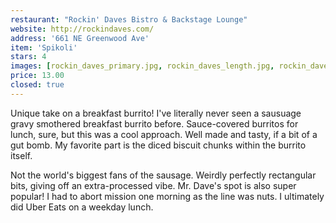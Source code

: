 ```yaml
---
restaurant: "Rockin' Daves Bistro & Backstage Lounge"
website: http://rockindaves.com/
address: '661 NE Greenwood Ave'
item: 'Spikoli'
stars: 4
images: [rockin_daves_primary.jpg, rockin_daves_length.jpg, rockin_daves_package.jpg]
price: 13.00
closed: true
---
```


Unique take on a breakfast burrito! I've literally never seen a sausuage gravy smothered breakfast burrito before. Sauce-covered burritos for lunch, sure, but this was a cool approach. Well made and tasty, if a bit of a gut bomb. My favorite part is the diced biscuit chunks within the burrito itself.

Not the world's biggest fans of the sausage. Weirdly perfectly rectangular bits, giving off an extra-processed vibe. Mr. Dave's spot is also super popular! I had to abort mission one morning as the line was nuts. I ultimately did Uber Eats on a weekday lunch.
